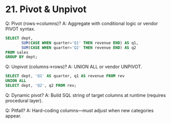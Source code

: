 # 21. Pivot & Unpivot

Q: Pivot (rows→columns)?
A: Aggregate with conditional logic or vendor PIVOT syntax.
```sql
SELECT dept,
       SUM(CASE WHEN quarter='Q1' THEN revenue END) AS q1,
       SUM(CASE WHEN quarter='Q2' THEN revenue END) AS q2
FROM sales
GROUP BY dept;
```

Q: Unpivot (columns→rows)?
A: UNION ALL or vendor UNPIVOT.
```sql
SELECT dept, 'Q1' AS quarter, q1 AS revenue FROM rev
UNION ALL
SELECT dept, 'Q2', q2 FROM rev;
```

Q: Dynamic pivot?
A: Build SQL string of target columns at runtime (requires procedural layer).

Q: Pitfall?
A: Hard-coding columns—must adjust when new categories appear.

